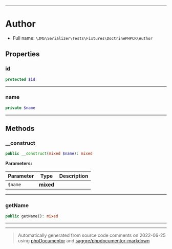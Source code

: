 ***

# Author





* Full name: `\JMS\Serializer\Tests\Fixtures\DoctrinePHPCR\Author`



## Properties


### id



```php
protected $id
```






***

### name



```php
private $name
```






***

## Methods


### __construct



```php
public __construct(mixed $name): mixed
```








**Parameters:**

| Parameter | Type | Description |
|-----------|------|-------------|
| `$name` | **mixed** |  |




***

### getName



```php
public getName(): mixed
```











***


***
> Automatically generated from source code comments on 2022-06-25 using [phpDocumentor](http://www.phpdoc.org/) and [saggre/phpdocumentor-markdown](https://github.com/Saggre/phpDocumentor-markdown)
